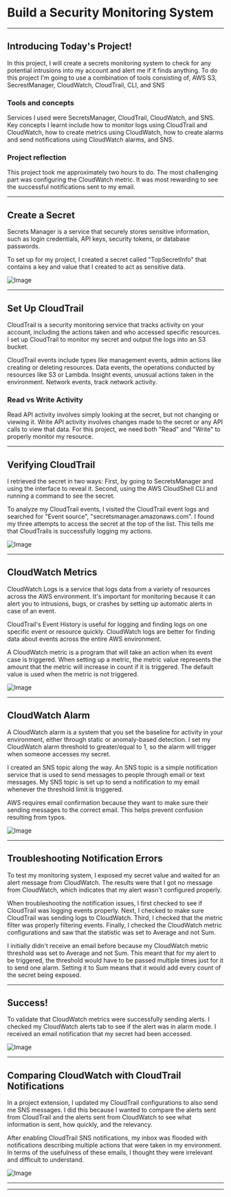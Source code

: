 
# Build a Security Monitoring System



---

## Introducing Today's Project!

In this project, I will create a secrets monitoring system to check for any potential intrusions into my account and alert me if it finds anything. To do this project I'm going to use a combination of tools consisting of, AWS S3, SecrestManager, CloudWatch, CloudTrail, CLI, and SNS

### Tools and concepts

Services I used were SecretsManager, CloudTrail, CloudWatch, and SNS. Key concepts I learnt include how to monitor logs using CloudTrail and CloudWatch, how to create metrics using CloudWatch, how to create alarms and send notifications using CloudWatch alarms, and SNS.

### Project reflection

This project took me approximately two hours to do. The most challenging part was configuring the CloudWatch metric. It was most rewarding to see the successful notifications sent to my email.

---

## Create a Secret

Secrets Manager is a service that securely stores sensitive information, such as login credentials, API keys, security tokens, or database passwords. 

To set up for my project, I created a secret called "TopSecretInfo" that contains a key and value that I created to act as sensitive data.

![Image](http://learn.nextwork.org/intense_azure_festive_sow/uploads/aws-security-monitoring_o5p6q7r8)

---

## Set Up CloudTrail

CloudTrail is a security monitoring service that tracks activity on your account, including the actions taken and who accessed specific resources. I set up CloudTrail to monitor my secret and output the logs into an S3 bucket.

CloudTrail events include types like management events, admin actions like creating or deleting resources. Data events, the operations conducted by resources like S3 or Lambda. Insight events, unusual actions taken in the environment. Network events, track network activity.

### Read vs Write Activity

Read API activity involves simply looking at the secret, but not changing or viewing it. Write API activity involves changes made to the secret or any API calls to view that data. For this project, we need both "Read" and "Write" to properly monitor my resource.

---

## Verifying CloudTrail

I retrieved the secret in two ways: First, by going to SecretsManager and using the interface to reveal it. Second, using the AWS CloudShell CLI and running a command to see the secret.

To analyze my CloudTrail events, I visited the CloudTrail event logs and searched for "Event source", "secretsmanager.amazonaws.com". I found my three attempts to access the secret at the top of the list. This tells me that CloudTrails is successfully logging my actions.

![Image](http://learn.nextwork.org/intense_azure_festive_sow/uploads/aws-security-monitoring_s8t9u0v1)

---

## CloudWatch Metrics

CloudWatch Logs is a service that logs data from a variety of resources across the AWS environment. It's important for monitoring because it can alert you to intrusions, bugs, or crashes by setting up automatic alerts in case of an event.

CloudTrail's Event History is useful for logging and finding logs on one specific event or resource quickly. CloudWatch logs are better for finding data about events across the entire AWS environment.

A CloudWatch metric is a program that will take an action when its event case is triggered. When setting up a metric, the metric value represents the amount that the metric will increase in count if it is triggered. The default value is used when the metric is not triggered.

![Image](http://learn.nextwork.org/intense_azure_festive_sow/uploads/aws-security-monitoring_a9b0c1d2)

---

## CloudWatch Alarm

A CloudWatch alarm is a system that you set the baseline for activity in your environment, either through static or anomaly-based detection. I set my CloudWatch alarm threshold to greater/equal to 1, so the alarm will trigger when someone accesses my secret.

I created an SNS topic along the way. An SNS topic is a simple notification service that is used to send messages to people through email or text messages. My SNS topic is set up to send a notification to my email whenever the threshold limit is triggered.

AWS requires email confirmation because they want to make sure their sending messages to the correct email. This helps prevent confusion resulting from typos.

![Image](http://learn.nextwork.org/intense_azure_festive_sow/uploads/aws-security-monitoring_fsdghstt)

---

## Troubleshooting Notification Errors

To test my monitoring system, I exposed my secret value and waited for an alert message from CloudWatch. The results were that I got no message from CloudWatch, which indicates that my alert wasn't configured properly.

When troubleshooting the notification issues, I first checked to see if CloudTrail was logging events properly. Next, I checked to make sure CloudTrail was sending logs to CloudWatch. Third, I checked that the metric filter was properly filtering events. Finally, I checked the CloudWatch metric configurations and saw that the statistic was set to Average and not Sum. 

I initially didn't receive an email before because my CloudWatch metric threshold was set to Average and not Sum. This meant that for my alert to be triggered, the threshold would have to be passed multiple times just for it to send one alarm. Setting it to Sum means that it would add every count of the secret being exposed.

---

## Success!

To validate that CloudWatch metrics were successfully sending alerts. I checked my CloudWatch alerts tab to see if the alert was in alarm mode. I received an email notification that my secret had been accessed.

![Image](http://learn.nextwork.org/intense_azure_festive_sow/uploads/aws-security-monitoring_ageraergearge)

---

## Comparing CloudWatch with CloudTrail Notifications

In a project extension, I updated my CloudTrail configurations to also send me SNS messages. I did this because I wanted to compare the alerts sent from CloudTrail and the alerts sent from CloudWatch to see what information is sent, how quickly, and the relevancy. 

After enabling CloudTrail SNS notifications, my inbox was flooded with notifications describing multiple actions that were taken in my environment. In terms of the usefulness of these emails, I thought they were irrelevant and difficult to understand.

![Image](http://learn.nextwork.org/intense_azure_festive_sow/uploads/aws-security-monitoring_d7e8f9g0)

---

---
